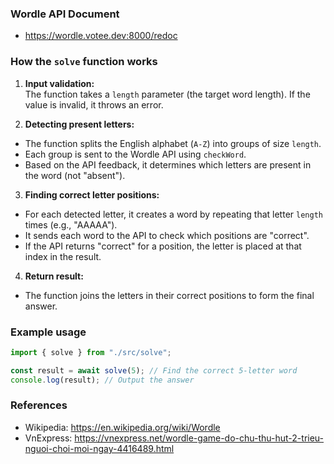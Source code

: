 ### Wordle API Document
- https://wordle.votee.dev:8000/redoc

### How the `solve` function works
1. **Input validation:**  
  The function takes a `length` parameter (the target word length). If the value is invalid, it throws an error.

2. **Detecting present letters:**  
  - The function splits the English alphabet (`A-Z`) into groups of size `length`.
  - Each group is sent to the Wordle API using `checkWord`.
  - Based on the API feedback, it determines which letters are present in the word (not "absent").

3. **Finding correct letter positions:**  
  - For each detected letter, it creates a word by repeating that letter `length` times (e.g., "AAAAA").
  - It sends each word to the API to check which positions are "correct".
  - If the API returns "correct" for a position, the letter is placed at that index in the result.

4. **Return result:**  
  - The function joins the letters in their correct positions to form the final answer.

### Example usage

```ts
import { solve } from "./src/solve";

const result = await solve(5); // Find the correct 5-letter word
console.log(result); // Output the answer
```

### References
- Wikipedia: https://en.wikipedia.org/wiki/Wordle
- VnExpress: https://vnexpress.net/wordle-game-do-chu-thu-hut-2-trieu-nguoi-choi-moi-ngay-4416489.html
